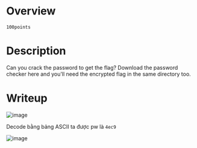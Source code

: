 # Overview #
`100points`

# Description #
Can you crack the password to get the flag?
Download the password checker here and you'll need the encrypted flag in the same directory too.

# Writeup #
![image](https://github.com/zangcinh/PicoCTF_Writeup/assets/173159694/1c92bd70-e100-46ce-8093-0420d6a91a89)

Decode bằng bảng ASCII ta được pw là `4ec9`

![image](https://github.com/zangcinh/PicoCTF_Writeup/assets/173159694/32d04ad5-39bc-4ede-8499-b06c99645b63)
